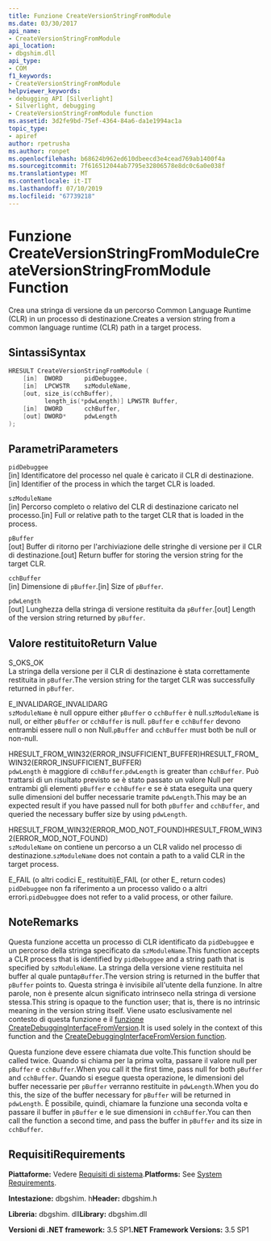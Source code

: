 ```yaml
---
title: Funzione CreateVersionStringFromModule
ms.date: 03/30/2017
api_name:
- CreateVersionStringFromModule
api_location:
- dbgshim.dll
api_type:
- COM
f1_keywords:
- CreateVersionStringFromModule
helpviewer_keywords:
- debugging API [Silverlight]
- Silverlight, debugging
- CreateVersionStringFromModule function
ms.assetid: 3d2fe9bd-75ef-4364-84a6-da1e1994ac1a
topic_type:
- apiref
author: rpetrusha
ms.author: ronpet
ms.openlocfilehash: b68624b962ed610dbeecd3e4cead769ab1400f4a
ms.sourcegitcommit: 7f616512044ab7795e32806578e8dc0c6a0e038f
ms.translationtype: MT
ms.contentlocale: it-IT
ms.lasthandoff: 07/10/2019
ms.locfileid: "67739218"
---
```

# <a name="createversionstringfrommodule-function"></a><span data-ttu-id="d4985-102">Funzione CreateVersionStringFromModule</span><span class="sxs-lookup"><span data-stu-id="d4985-102">CreateVersionStringFromModule Function</span></span>
<span data-ttu-id="d4985-103">Crea una stringa di versione da un percorso Common Language Runtime (CLR) in un processo di destinazione.</span><span class="sxs-lookup"><span data-stu-id="d4985-103">Creates a version string from a common language runtime (CLR) path in a target process.</span></span>  
  
## <a name="syntax"></a><span data-ttu-id="d4985-104">Sintassi</span><span class="sxs-lookup"><span data-stu-id="d4985-104">Syntax</span></span>  
  
```cpp  
HRESULT CreateVersionStringFromModule (  
    [in]  DWORD      pidDebuggee,  
    [in]  LPCWSTR    szModuleName,  
    [out, size_is(cchBuffer),  
          length_is(*pdwLength)] LPWSTR Buffer,  
    [in]  DWORD      cchBuffer,  
    [out] DWORD*     pdwLength  
);  
```  
  
## <a name="parameters"></a><span data-ttu-id="d4985-105">Parametri</span><span class="sxs-lookup"><span data-stu-id="d4985-105">Parameters</span></span>  
 `pidDebuggee`  
 <span data-ttu-id="d4985-106">[in] Identificatore del processo nel quale è caricato il CLR di destinazione.</span><span class="sxs-lookup"><span data-stu-id="d4985-106">[in] Identifier of the process in which the target CLR is loaded.</span></span>  
  
 `szModuleName`  
 <span data-ttu-id="d4985-107">[in] Percorso completo o relativo del CLR di destinazione caricato nel processo.</span><span class="sxs-lookup"><span data-stu-id="d4985-107">[in] Full or relative path to the target CLR that is loaded in the process.</span></span>  
  
 `pBuffer`  
 <span data-ttu-id="d4985-108">[out] Buffer di ritorno per l'archiviazione delle stringhe di versione per il CLR di destinazione.</span><span class="sxs-lookup"><span data-stu-id="d4985-108">[out] Return buffer for storing the version string for the target CLR.</span></span>  
  
 `cchBuffer`  
 <span data-ttu-id="d4985-109">[in] Dimensione di `pBuffer`.</span><span class="sxs-lookup"><span data-stu-id="d4985-109">[in] Size of `pBuffer`.</span></span>  
  
 `pdwLength`  
 <span data-ttu-id="d4985-110">[out] Lunghezza della stringa di versione restituita da `pBuffer`.</span><span class="sxs-lookup"><span data-stu-id="d4985-110">[out] Length of the version string returned by `pBuffer`.</span></span>  
  
## <a name="return-value"></a><span data-ttu-id="d4985-111">Valore restituito</span><span class="sxs-lookup"><span data-stu-id="d4985-111">Return Value</span></span>  
 <span data-ttu-id="d4985-112">S_OK</span><span class="sxs-lookup"><span data-stu-id="d4985-112">S_OK</span></span>  
 <span data-ttu-id="d4985-113">La stringa della versione per il CLR di destinazione è stata correttamente restituita in `pBuffer`.</span><span class="sxs-lookup"><span data-stu-id="d4985-113">The version string for the target CLR was successfully returned in `pBuffer`.</span></span>  
  
 <span data-ttu-id="d4985-114">E_INVALIDARG</span><span class="sxs-lookup"><span data-stu-id="d4985-114">E_INVALIDARG</span></span>  
 <span data-ttu-id="d4985-115">`szModuleName` è null oppure either `pBuffer` o `cchBuffer` è null.</span><span class="sxs-lookup"><span data-stu-id="d4985-115">`szModuleName` is null, or either `pBuffer` or `cchBuffer` is null.</span></span> <span data-ttu-id="d4985-116">`pBuffer` e `cchBuffer` devono entrambi essere null o non Null.</span><span class="sxs-lookup"><span data-stu-id="d4985-116">`pBuffer` and `cchBuffer` must both be null or non-null.</span></span>  
  
 <span data-ttu-id="d4985-117">HRESULT_FROM_WIN32(ERROR_INSUFFICIENT_BUFFER)</span><span class="sxs-lookup"><span data-stu-id="d4985-117">HRESULT_FROM_WIN32(ERROR_INSUFFICIENT_BUFFER)</span></span>  
 <span data-ttu-id="d4985-118">`pdwLength` è maggiore di `cchBuffer`.</span><span class="sxs-lookup"><span data-stu-id="d4985-118">`pdwLength` is greater than `cchBuffer`.</span></span> <span data-ttu-id="d4985-119">Può trattarsi di un risultato previsto se è stato passato un valore Null per entrambi gli elementi `pBuffer` e `cchBuffer` e se è stata eseguita una query sulle dimensioni del buffer necessarie tramite `pdwLength`.</span><span class="sxs-lookup"><span data-stu-id="d4985-119">This may be an expected result if you have passed null for both `pBuffer` and `cchBuffer`, and queried the necessary buffer size by using `pdwLength`.</span></span>  
  
 <span data-ttu-id="d4985-120">HRESULT_FROM_WIN32(ERROR_MOD_NOT_FOUND)</span><span class="sxs-lookup"><span data-stu-id="d4985-120">HRESULT_FROM_WIN32(ERROR_MOD_NOT_FOUND)</span></span>  
 <span data-ttu-id="d4985-121">`szModuleName` on contiene un percorso a un CLR valido nel processo di destinazione.</span><span class="sxs-lookup"><span data-stu-id="d4985-121">`szModuleName` does not contain a path to a valid CLR in the target process.</span></span>  
  
 <span data-ttu-id="d4985-122">E_FAIL (o altri codici E_ restituiti)</span><span class="sxs-lookup"><span data-stu-id="d4985-122">E_FAIL (or other E_ return codes)</span></span>  
 <span data-ttu-id="d4985-123">`pidDebuggee` non fa riferimento a un processo valido o a altri errori.</span><span class="sxs-lookup"><span data-stu-id="d4985-123">`pidDebuggee` does not refer to a valid process, or other failure.</span></span>  
  
## <a name="remarks"></a><span data-ttu-id="d4985-124">Note</span><span class="sxs-lookup"><span data-stu-id="d4985-124">Remarks</span></span>  
 <span data-ttu-id="d4985-125">Questa funzione accetta un processo di CLR identificato da `pidDebuggee` e un percorso della stringa specificato da `szModuleName`.</span><span class="sxs-lookup"><span data-stu-id="d4985-125">This function accepts a CLR process that is identified by `pidDebuggee` and a string path that is specified by `szModuleName`.</span></span> <span data-ttu-id="d4985-126">La stringa della versione viene restituita nel buffer al quale punta`pBuffer`.</span><span class="sxs-lookup"><span data-stu-id="d4985-126">The version string is returned in the buffer that `pBuffer` points to.</span></span> <span data-ttu-id="d4985-127">Questa stringa è invisibile all'utente della funzione. In altre parole, non è presente alcun significato intrinseco nella stringa di versione stessa.</span><span class="sxs-lookup"><span data-stu-id="d4985-127">This string is opaque to the function user; that is, there is no intrinsic meaning in the version string itself.</span></span> <span data-ttu-id="d4985-128">Viene usato esclusivamente nel contesto di questa funzione e il [funzione CreateDebuggingInterfaceFromVersion](../../../../docs/framework/unmanaged-api/debugging/createdebugginginterfacefromversion-function-for-silverlight.md).</span><span class="sxs-lookup"><span data-stu-id="d4985-128">It is used solely in the context of this function and the [CreateDebuggingInterfaceFromVersion function](../../../../docs/framework/unmanaged-api/debugging/createdebugginginterfacefromversion-function-for-silverlight.md).</span></span>  
  
 <span data-ttu-id="d4985-129">Questa funzione deve essere chiamata due volte.</span><span class="sxs-lookup"><span data-stu-id="d4985-129">This function should be called twice.</span></span> <span data-ttu-id="d4985-130">Quando si chiama per la prima volta, passare il valore null per `pBuffer` e `cchBuffer`.</span><span class="sxs-lookup"><span data-stu-id="d4985-130">When you call it the first time, pass null for both `pBuffer` and `cchBuffer`.</span></span> <span data-ttu-id="d4985-131">Quando si esegue questa operazione, le dimensioni del buffer necessarie per `pBuffer` verranno restituite in `pdwLength`.</span><span class="sxs-lookup"><span data-stu-id="d4985-131">When you do this, the size of the buffer necessary for `pBuffer` will be returned in `pdwLength`.</span></span> <span data-ttu-id="d4985-132">È possibile, quindi, chiamare la funzione una seconda volta e passare il buffer in `pBuffer` e le sue dimensioni in `cchBuffer`.</span><span class="sxs-lookup"><span data-stu-id="d4985-132">You can then call the function a second time, and pass the buffer in `pBuffer` and its size in `cchBuffer`.</span></span>  
  
## <a name="requirements"></a><span data-ttu-id="d4985-133">Requisiti</span><span class="sxs-lookup"><span data-stu-id="d4985-133">Requirements</span></span>  
 <span data-ttu-id="d4985-134">**Piattaforme:** Vedere [Requisiti di sistema](../../../../docs/framework/get-started/system-requirements.md).</span><span class="sxs-lookup"><span data-stu-id="d4985-134">**Platforms:** See [System Requirements](../../../../docs/framework/get-started/system-requirements.md).</span></span>  
  
 <span data-ttu-id="d4985-135">**Intestazione:** dbgshim. h</span><span class="sxs-lookup"><span data-stu-id="d4985-135">**Header:** dbgshim.h</span></span>  
  
 <span data-ttu-id="d4985-136">**Libreria:** dbgshim. dll</span><span class="sxs-lookup"><span data-stu-id="d4985-136">**Library:** dbgshim.dll</span></span>  
  
 <span data-ttu-id="d4985-137">**Versioni di .NET framework:** 3.5 SP1</span><span class="sxs-lookup"><span data-stu-id="d4985-137">**.NET Framework Versions:** 3.5 SP1</span></span>
